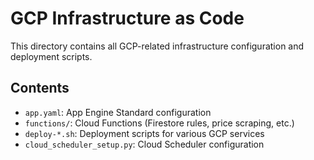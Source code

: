 # GCP Infrastructure as Code

This directory contains all GCP-related infrastructure configuration and deployment scripts.

## Contents
- `app.yaml`: App Engine Standard configuration
- `functions/`: Cloud Functions (Firestore rules, price scraping, etc.)
- `deploy-*.sh`: Deployment scripts for various GCP services
- `cloud_scheduler_setup.py`: Cloud Scheduler configuration

